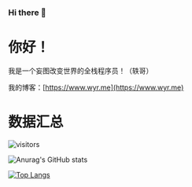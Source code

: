### Hi there 👋
# 你好！

我是一个妄图改变世界的全栈程序员！（轶哥）

我的博客：[https://www.wyr.me](https://www.wyr.me)

# 数据汇总

![visitors](https://visitor-badge.glitch.me/badge?page_id=yi-ge)

![Anurag's GitHub stats](https://github-readme-stats-eta-ruddy.vercel.app/api?username=yi-ge&theme=dark&show_icons=true&locale=cn&hide_title=true&count_private=true&include_all_commits=true&cache_seconds=7200)


[![Top Langs](https://github-readme-stats-yige.vercel.app/api/top-langs/?username=yi-ge&layout=compact&locale=cn&theme=dark&langs_count=8&hide=javascript,html,css,cmake,C%23,shell,tsql,tcl,scss,less,stylus,batchfile,vue&cache_seconds=7200&exclude_repo=weixin_shop,YYSECRET)](https://github.com/yi-ge)

